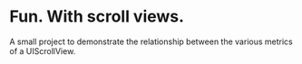 # Fun. With scroll views.

A small project to demonstrate the relationship between the various metrics of a UIScrollView.